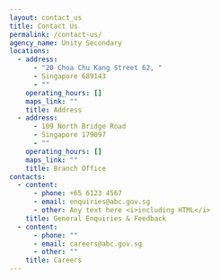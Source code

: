 ```yaml
---
layout: contact_us
title: Contact Us
permalink: /contact-us/
agency_name: Unity Secondary
locations:
  - address:
      - "20 Choa Chu Kang Street 62, "
      - Singapore 689143
      - ""
    operating_hours: []
    maps_link: ""
    title: Address
  - address:
      - 109 North Bridge Road
      - Singapore 179097
      - ""
    operating_hours: []
    maps_link: ""
    title: Branch Office
contacts:
  - content:
      - phone: +65 6123 4567
      - email: enquiries@abc.gov.sg
      - other: Any text here <i>including HTML</i>
    title: General Enquiries & Feedback
  - content:
      - phone: ""
      - email: careers@abc.gov.sg
      - other: ""
    title: Careers
---
```

